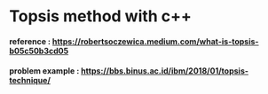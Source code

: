 # Topsis method with c++
#### reference : https://robertsoczewica.medium.com/what-is-topsis-b05c50b3cd05
#### problem example : https://bbs.binus.ac.id/ibm/2018/01/topsis-technique/

